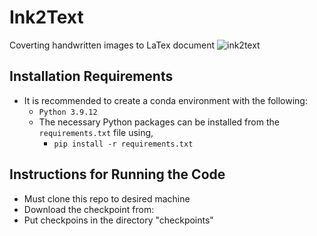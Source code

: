 # Ink2Text
Coverting handwritten images to LaTex document
![ink2text](https://github.com/user-attachments/assets/c428e743-012b-45c6-82cf-fd8ff4d3d00d) 
## Installation Requirements
- It is recommended to create a conda environment with the following:
  - `Python 3.9.12`
  - The necessary Python packages can be installed from the `requirements.txt` file using,
    - `pip install -r requirements.txt`
## Instructions for Running the Code
- Must clone this repo to desired machine
- Download the checkpoint from:
- Put checkpoins in the directory "checkpoints"
